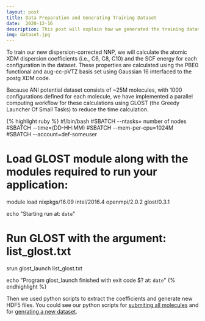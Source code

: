 ```yaml
---
layout: post
title: Data Preparation and Generating Training Dataset
date:  2020-12-16
description: This post will explain how we generated the training dataset
img: dataset.jpg 
---
```

To train our new dispersion-corrected NNP, we will calculate the atomic XDM dispersion coefficients (i.e., C​6​, C​8​, C​10​) and the SCF energy for each configuration in the dataset. These properties are calculated using the PBE0 functional​ and aug-cc-pVTZ basis set using Gaussian 16 interfaced to the postg XDM code.

Because ANI potential dataset consists of ~25M molecules, with 1000 configurations defined for each molecule, we have implemented a parallel computing workflow for these calculations using GLOST (the Greedy Launcher Of Small Tasks) to reduce the time calculation.

{% highlight ruby %} 
#!/bin/bash
#SBATCH --ntasks= number of nodes 
#SBATCH --time=(DD-HH:MM)
#SBATCH --mem-per-cpu=1024M
#SBATCH --account=def-someuser

# Load GLOST module along with the modules required to run your application:

module load nixpkgs/16.09  intel/2016.4  openmpi/2.0.2 glost/0.3.1

echo "Starting run at: `date`"

# Run GLOST with the argument: list_glost.txt
srun glost_launch list_glost.txt

echo "Program glost_launch finished with exit code $? at: `date`"
{% endhighlight %}

Then we used python scripts to extract the coefficients and generate new HDF5 files. 
You could see our python scripts for [submiting all molecules](https://github.com/NazaninRzj/master-project/Scripts/submitt_all_molecules.py) and for [genrating a new dataset](https://github.com/NazaninRzj/master-project/Scripts/generate_dataset.py). 


